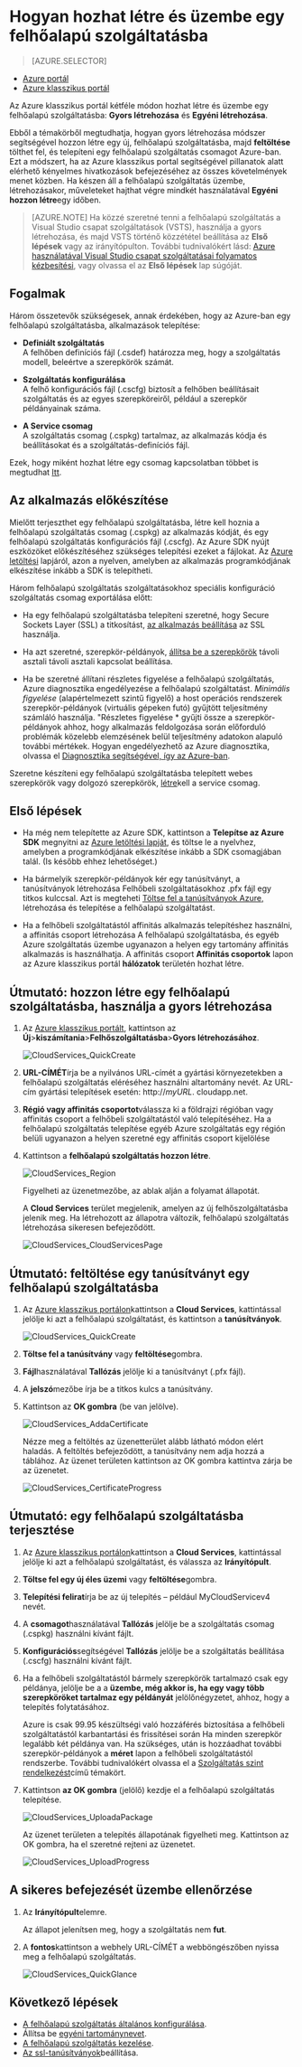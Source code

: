 <properties
    pageTitle="Hogyan hozhat létre, és egy felhőalapú szolgáltatás üzembe |} Microsoft Azure"
    description="Megtudhatja, hogy miként hozhat létre és üzembe egy felhőalapú szolgáltatásba, a gyors létrehozása módszerrel Azure-ban."
    services="cloud-services"
    documentationCenter=""
    authors="Thraka"
    manager="timlt"
    editor=""/>

<tags
    ms.service="cloud-services"
    ms.workload="tbd"
    ms.tgt_pltfrm="na"
    ms.devlang="na"
    ms.topic="article"
    ms.date="09/06/2016"
    ms.author="adegeo"/>




# <a name="how-to-create-and-deploy-a-cloud-service"></a>Hogyan hozhat létre és üzembe egy felhőalapú szolgáltatásba

> [AZURE.SELECTOR]
- [Azure portál](cloud-services-how-to-create-deploy-portal.md)
- [Azure klasszikus portál](cloud-services-how-to-create-deploy.md)

Az Azure klasszikus portál kétféle módon hozhat létre és üzembe egy felhőalapú szolgáltatásba: **Gyors létrehozása** és **Egyéni létrehozása**.

Ebből a témakörből megtudhatja, hogyan gyors létrehozása módszer segítségével hozzon létre egy új, felhőalapú szolgáltatásba, majd **feltöltése** tölthet fel, és telepíteni egy felhőalapú szolgáltatás csomagot Azure-ban. Ezt a módszert, ha az Azure klasszikus portal segítségével pillanatok alatt elérhető kényelmes hivatkozások befejezéséhez az összes követelmények menet közben. Ha készen áll a felhőalapú szolgáltatás üzembe, létrehozásakor, műveleteket hajthat végre mindkét használatával **Egyéni hozzon létre**egy időben.

> [AZURE.NOTE] Ha közzé szeretné tenni a felhőalapú szolgáltatás a Visual Studio csapat szolgáltatások (VSTS), használja a gyors létrehozása, és majd VSTS történő közzététel beállítása az **Első lépések** vagy az irányítópulton. További tudnivalókért lásd: [Azure használatával Visual Studio csapat szolgáltatásai folyamatos kézbesítési][TFSTutorialForCloudService], vagy olvassa el az **Első lépések** lap súgóját.

## <a name="concepts"></a>Fogalmak
Három összetevők szükségesek, annak érdekében, hogy az Azure-ban egy felhőalapú szolgáltatásba, alkalmazások telepítése:

- **Definiált szolgáltatás**  
  A felhőben definíciós fájl (.csdef) határozza meg, hogy a szolgáltatás modell, beleértve a szerepkörök számát.

- **Szolgáltatás konfigurálása**  
  A felhő konfigurációs fájl (.cscfg) biztosít a felhőben beállításait szolgáltatás és az egyes szerepköreiről, például a szerepkör példányainak száma.

- **A Service csomag**  
  A szolgáltatás csomag (.cspkg) tartalmaz, az alkalmazás kódja és beállításokat és a szolgáltatás-definíciós fájl.
  
Ezek, hogy miként hozhat létre egy csomag kapcsolatban többet is megtudhat [Itt](cloud-services-model-and-package.md).

## <a name="prepare-your-app"></a>Az alkalmazás előkészítése
Mielőtt terjeszthet egy felhőalapú szolgáltatásba, létre kell hoznia a felhőalapú szolgáltatás csomag (.cspkg) az alkalmazás kódját, és egy felhőalapú szolgáltatás konfigurációs fájl (.cscfg). Az Azure SDK nyújt eszközöket előkészítéséhez szükséges telepítési ezeket a fájlokat. Az [Azure letöltési](https://azure.microsoft.com/downloads/) lapjáról, azon a nyelven, amelyben az alkalmazás programkódjának elkészítése inkább a SDK is telepítheti.

Három felhőalapú szolgáltatás szolgáltatásokhoz speciális konfiguráció szolgáltatás csomag exportálása előtt:

- Ha egy felhőalapú szolgáltatásba telepíteni szeretné, hogy Secure Sockets Layer (SSL) a titkosítást, [az alkalmazás beállítása](cloud-services-configure-ssl-certificate.md#step-2-modify-the-service-definition-and-configuration-files) az SSL használja.

- Ha azt szeretné, szerepkör-példányok, [állítsa be a szerepkörök](cloud-services-role-enable-remote-desktop.md) távoli asztali távoli asztali kapcsolat beállítása.

- Ha be szeretné állítani részletes figyelése a felhőalapú szolgáltatás, Azure diagnosztika engedélyezése a felhőalapú szolgáltatást. *Minimális figyelése* (alapértelmezett szintű figyelő) a host operációs rendszerek szerepkör-példányok (virtuális gépeken futó) gyűjtött teljesítmény számláló használja. "Részletes figyelése * gyűjti össze a szerepkör-példányok ahhoz, hogy alkalmazás feldolgozása során előforduló problémák közelebb elemzésének belül teljesítmény adatokon alapuló további mértékek. Hogyan engedélyezhető az Azure diagnosztika, olvassa el [Diagnosztika segítségével, így az Azure-ban](cloud-services-dotnet-diagnostics.md).

Szeretne készíteni egy felhőalapú szolgáltatásba telepített webes szerepkörök vagy dolgozó szerepkörök, [létre](cloud-services-model-and-package.md#servicepackagecspkg)kell a service csomag.

## <a name="before-you-begin"></a>Első lépések

- Ha még nem telepítette az Azure SDK, kattintson a **Telepítse az Azure SDK** megnyitni az [Azure letöltési lapját](https://azure.microsoft.com/downloads/), és töltse le a nyelvhez, amelyben a programkódjának elkészítése inkább a SDK csomagjában talál. (Is később ehhez lehetőséget.)

- Ha bármelyik szerepkör-példányok kér egy tanúsítványt, a tanúsítványok létrehozása Felhőbeli szolgáltatásokhoz .pfx fájl egy titkos kulccsal. Azt is megteheti [Töltse fel a tanúsítványok Azure,](cloud-services-configure-ssl-certificate.md#step-3-upload-a-certificate) létrehozása és telepítése a felhőalapú szolgáltatást.

- Ha a felhőbeli szolgáltatástól affinitás alkalmazás telepítéshez használni, a affinitás csoport létrehozása A felhőalapú szolgáltatásba, és egyéb Azure szolgáltatás üzembe ugyanazon a helyen egy tartomány affinitás alkalmazás is használhatja. A affinitás csoport **Affinitás csoportok** lapon az Azure klasszikus portál **hálózatok** területén hozhat létre.


## <a name="how-to-create-a-cloud-service-using-quick-create"></a>Útmutató: hozzon létre egy felhőalapú szolgáltatásba, használja a gyors létrehozása

1. Az [Azure klasszikus portált](http://manage.windowsazure.com/), kattintson az **Új**>**kiszámítania**>**Felhőszolgáltatásba**>**Gyors létrehozásához**.

    ![CloudServices_QuickCreate](./media/cloud-services-how-to-create-deploy/CloudServices_QuickCreate.png)

2. **URL-CÍMÉT**írja be a nyilvános URL-címét a gyártási környezetekben a felhőalapú szolgáltatás eléréséhez használni altartomány nevét. Az URL-cím gyártási telepítések esetén: http://*myURL*. cloudapp.net.

3. **Régió vagy affinitás csoportot**válassza ki a földrajzi régióban vagy affinitás csoport a felhőbeli szolgáltatástól való telepítéséhez. Ha a felhőalapú szolgáltatás telepítése egyéb Azure szolgáltatás egy régión belüli ugyanazon a helyen szeretné egy affinitás csoport kijelölése

4. Kattintson a **felhőalapú szolgáltatás hozzon létre**.

    ![CloudServices_Region](./media/cloud-services-how-to-create-deploy/CloudServices_Regionlist.png)

    Figyelheti az üzenetmezőbe, az ablak alján a folyamat állapotát.

    A **Cloud Services** terület megjelenik, amelyen az új felhőszolgáltatásba jelenik meg. Ha létrehozott az állapotra változik, felhőalapú szolgáltatás létrehozása sikeresen befejeződött.

    ![CloudServices_CloudServicesPage](./media/cloud-services-how-to-create-deploy/CloudServices_CloudServicesPage.png)


## <a name="how-to-upload-a-certificate-for-a-cloud-service"></a>Útmutató: feltöltése egy tanúsítványt egy felhőalapú szolgáltatásba

1. Az [Azure klasszikus portálon](http://manage.windowsazure.com/)kattintson a **Cloud Services**, kattintással jelölje ki azt a felhőalapú szolgáltatást, és kattintson a **tanúsítványok**.

    ![CloudServices_QuickCreate](./media/cloud-services-how-to-create-deploy/CloudServices_EmptyDashboard.png)


2. **Töltse fel a tanúsítvány** vagy **feltöltése**gombra.

3. **Fájl**használatával **Tallózás** jelölje ki a tanúsítványt (.pfx fájl).

4. A **jelszó**mezőbe írja be a titkos kulcs a tanúsítvány.

5. Kattintson az **OK gombra** (be van jelölve).

    ![CloudServices_AddaCertificate](./media/cloud-services-how-to-create-deploy/CloudServices_AddaCertificate.png)

    Nézze meg a feltöltés az üzenetterület alább látható módon elért haladás. A feltöltés befejeződött, a tanúsítvány nem adja hozzá a táblához. Az üzenet területen kattintson az OK gombra kattintva zárja be az üzenetet.

    ![CloudServices_CertificateProgress](./media/cloud-services-how-to-create-deploy/CloudServices_CertificateProgress.png)

## <a name="how-to-deploy-a-cloud-service"></a>Útmutató: egy felhőalapú szolgáltatásba terjesztése

1. Az [Azure klasszikus portálon](http://manage.windowsazure.com/)kattintson a **Cloud Services**, kattintással jelölje ki azt a felhőalapú szolgáltatást, és válassza az **Irányítópult**.

2. **Töltse fel egy új éles üzemi** vagy **feltöltése**gombra.

3. **Telepítési felirat**írja be az új telepítés – például MyCloudServicev4 nevét.

3. A **csomagot**használatával **Tallózás** jelölje be a szolgáltatás csomag (.cspkg) használni kívánt fájlt.

4. **Konfigurációs**segítségével **Tallózás** jelölje be a szolgáltatás beállítása (.cscfg) használni kívánt fájlt.

5. Ha a felhőbeli szolgáltatástól bármely szerepkörök tartalmazó csak egy példánya, jelölje be a a **üzembe, még akkor is, ha egy vagy több szerepköröket tartalmaz egy példányát** jelölőnégyzetet, ahhoz, hogy a telepítés folytatásához.

    Azure is csak 99.95 készültségi való hozzáférés biztosítása a felhőbeli szolgáltatástól karbantartási és frissítései során Ha minden szerepkör legalább két példánya van. Ha szükséges, után is hozzáadhat további szerepkör-példányok a **méret** lapon a felhőbeli szolgáltatástól rendszerbe. További tudnivalókért olvassa el a [Szolgáltatás szint rendelkezést](https://azure.microsoft.com/support/legal/sla/)című témakört.

6. Kattintson **az OK gombra** (jelölő) kezdje el a felhőalapú szolgáltatás telepítése.

    ![CloudServices_UploadaPackage](./media/cloud-services-how-to-create-deploy/CloudServices_UploadaPackage.png)

    Az üzenet területen a telepítés állapotának figyelheti meg. Kattintson az OK gombra, ha el szeretné rejteni az üzenetet.

    ![CloudServices_UploadProgress](./media/cloud-services-how-to-create-deploy/CloudServices_UploadProgress.png)

## <a name="verify-your-deployment-completed-successfully"></a>A sikeres befejezését üzembe ellenőrzése

1. Az **Irányítópult**elemre.

    Az állapot jelenítsen meg, hogy a szolgáltatás nem **fut**.

2. A **fontos**kattintson a webhely URL-CÍMÉT a webböngészőben nyissa meg a felhőalapú szolgáltatás.

    ![CloudServices_QuickGlance](./media/cloud-services-how-to-create-deploy/CloudServices_QuickGlance.png)


[TFSTutorialForCloudService]: cloud-services-continuous-delivery-use-vso.md
 
## <a name="next-steps"></a>Következő lépések

* [A felhőalapú szolgáltatás általános konfigurálása](cloud-services-how-to-configure.md).
* Állítsa be [egyéni tartománynevet](cloud-services-custom-domain-name.md).
* [A felhőalapú szolgáltatás kezelése](cloud-services-how-to-manage.md).
* [Az ssl-tanúsítványok](cloud-services-configure-ssl-certificate.md)beállítása.